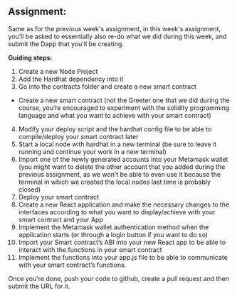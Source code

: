 ## Assignment:

Same as for the previous week's assignment, in this week's assignment, you’ll be asked to essentially also re-do what we did during this week, and submit the Dapp that you'll be creating.

**Guiding steps:** 

1. Create a new Node Project
2. Add the Hardhat dependency into it 
3. Go into the contracts folder and create a new smart contract
- Create a new smart contract (not the Greeter one that we did during the course, you’re encouraged to experiment with the solidity programming language and what you want to achieve with your smart contract)
4. Modify your deploy script and the hardhat config file to be able to compile/deploy your smart contract later
5. Start a local node with hardhat in a new terminal (be sure to leave it running and continue your work in a new terminal)
6. Import one of the newly generated accounts into your Metamask wallet (you might want to delete the other account that you added during the previous assignment, as we won’t be able to even use it because the terminal in which we created the local nodes last time is probably closed)
7. Deploy your smart contract
8. Create a new React application and make the necessary changes to the interfaces according to what you want to display/achieve with your smart contract and your App
9. Implement the Metamask wallet authentication method when the application starts (or through a login button if you want to do so)
10. Import your Smart contract’s ABI into your new React app to be able to interact with the functions in your smart contract
11. Implement the functions into your app.js file to be able to communicate with your smart contract’s functions.

Once you're done, push your code to github, create a pull request and then submit the URL for it.